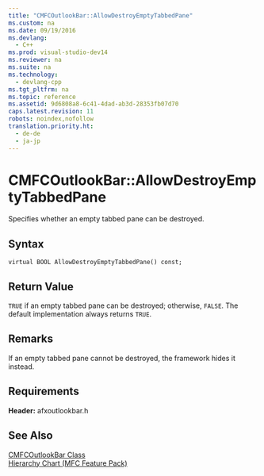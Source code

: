 ```yaml
---
title: "CMFCOutlookBar::AllowDestroyEmptyTabbedPane"
ms.custom: na
ms.date: 09/19/2016
ms.devlang: 
  - C++
ms.prod: visual-studio-dev14
ms.reviewer: na
ms.suite: na
ms.technology: 
  - devlang-cpp
ms.tgt_pltfrm: na
ms.topic: reference
ms.assetid: 9d6808a8-6c41-4dad-ab3d-28353fb07d70
caps.latest.revision: 11
robots: noindex,nofollow
translation.priority.ht: 
  - de-de
  - ja-jp
---
```

# CMFCOutlookBar::AllowDestroyEmptyTabbedPane
Specifies whether an empty tabbed pane can be destroyed.  
  
## Syntax  
  
```  
virtual BOOL AllowDestroyEmptyTabbedPane() const;  
```  
  
## Return Value  
 `TRUE` if an empty tabbed pane can be destroyed; otherwise, `FALSE`. The default implementation always returns `TRUE`.  
  
## Remarks  
 If an empty tabbed pane cannot be destroyed, the framework hides it instead.  
  
## Requirements  
 **Header:** afxoutlookbar.h  
  
## See Also  
 [CMFCOutlookBar Class](../vs140/CMFCOutlookBar-Class.md)   
 [Hierarchy Chart (MFC Feature Pack)](../vs140/Hierarchy-Chart.md)